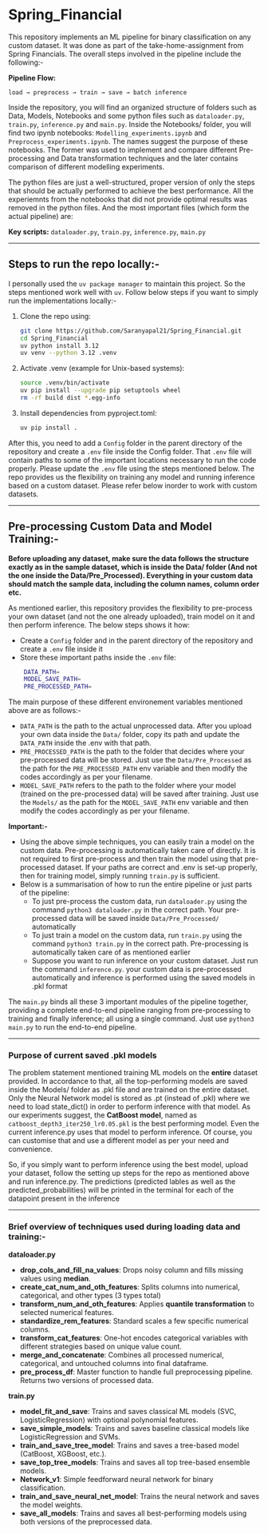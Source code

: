 # Spring_Financial

This repository implements an ML pipeline for binary classification on any custom dataset. It was done as part of the take-home-assignment from Spring Financials. The overall steps involved in
the pipeline include the following:-

**Pipeline Flow:**
```
load → preprocess → train → save → batch inference
```

Inside the repository, you will find an organized structure of folders such as Data, Models, Notebooks and some python files such as `dataloader.py`, `train.py`, `inference.py` and `main.py`.
Inside the Notebooks/ folder, you will find two ipynb notebooks: `Modelling_experiments.ipynb` and `Preprocess_experiments.ipynb`. The names suggest the purpose of these notebooks. The former
was used to implement and compare different Pre-processing and Data transformation techniques and the later contains comparison of different modelling experiments. 

The python files are just a well-structured, proper version of only the steps that should be actually performed to achieve the best performance. All the experiemnts from the notebooks that did not provide
optimal results was removed in the python files. And the most important files (which form the actual pipeline) are:

**Key scripts:** `dataloader.py`, `train.py`, `inference.py`, `main.py`

---


## Steps to run the repo locally:-
I personally used the `uv package manager` to maintain this project. So the steps mentioned work well with `uv`. Follow below steps if you want to simply run the implementations locally:-
1. Clone the repo using:  
   ```bash
   git clone https://github.com/Saranyapal21/Spring_Financial.git
   cd Spring_Financial
   uv python install 3.12
   uv venv --python 3.12 .venv
2. Activate .venv (example for Unix-based systems):
   ```bash
   source .venv/bin/activate
   uv pip install --upgrade pip setuptools wheel
   rm -rf build dist *.egg-info
3. Install dependencies from pyproject.toml:
   ```bash
   uv pip install .

After this, you need to add a `Config` folder in the parent directory of the repository and create a `.env` file inside the Config folder. That `.env` file will contain paths to 
some of the important locations necessary to run the code properly. Please update the `.env` file using the steps mentioned below. The repo provides us the flexibility on training any model 
and running inference based on a custom dataset. Please refer below inorder to work with custom datasets.

---

## Pre-processing Custom Data and Model Training:-

**Before uploading any dataset, make sure the data follows the structure exactly as in the sample dataset, which is inside the Data/ folder (And not the one inside the Data/Pre_Processed).
Everything in your custom data should match the sample data, including the column names, column order etc.**

As mentioned earlier, this repository provides the flexibility to pre-process your own dataset (and not the one already uploaded), train model on it and then perform inference. The below steps 
shows it how:
- Create a `Config` folder and in the parent directory of the repository and create a `.env` file inside it
- Store these important paths inside the `.env` file:
  ```Bash
   DATA_PATH=
   MODEL_SAVE_PATH=
   PRE_PROCESSED_PATH=

The main purpose of these different environement variables mentioned above are as follows:- 
- `DATA_PATH` is the path to the actual unprocessed data. After you upload your own data inside the `Data/` folder, copy its path and update the `DATA_PATH` inside the .env with that path.
- `PRE_PROCESSED_PATH` is the path to the folder that decides where your pre-processed data will be stored. Just use the `Data/Pre_Processed` as the path for the `PRE_PROCESSED_PATH` env variable and then modify the codes accordingly as per your filename.
-  `MODEL_SAVE_PATH` refers to the path to the folder where your model (trained on the pre-processed data) will be saved after training. Just use the `Models/` as the path for the `MODEL_SAVE_PATH` env variable and then modify the codes accordingly as per your filename.

**Important:-**
- Using the above simple techniques, you can easily train a model on the custom data. Pre-processing is automatically taken care of directly. It is not required to first pre-process and then
train the model using that pre-processed dataset. If your paths are correct and .env is set-up properly, then for training model, simply running `train.py` is sufficient.
- Below is a summarisation of how to run the entire pipeline or just parts of the pipeline:
  - To just pre-process the custom data, run `dataloader.py` using the command `python3 dataloader.py` in the correct path. Your pre-processed data will be saved inside `Data/Pre_Processed/` automatically
  - To just train a model on the custom data, run `train.py` using the command `python3 train.py` in the correct path. Pre-processing is automatically taken care of as mentioned earlier
  - Suppose you want to run inference on your custom dataset. Just run the command `inference.py`. your custom data is pre-processed automatically and inference is performed using the saved
  models in .pkl format

The `main.py` binds all these 3 important modules of the pipeline together, providing a complete end-to-end pipeline ranging from pre-processing to training and finally inference; all using a
single command. Just use `python3 main.py` to run the end-to-end pipeline.


---

### Purpose of current saved .pkl models

The problem statement mentioned training ML models on the **entire** dataset provided. In accordance to that, all the top-performing models are saved inside the Models/ folder as .pkl file and are trained on the entire dataset.
Only the Neural Network model is stored as .pt (instead of .pkl) where we need to load state_dict() in order to perform inference with that model. As our experiments suggest, the **CatBoost model**, named as
`catboost_depth3_iter250_lr0.05.pkl` is the best performing model. Even the current inference.py uses that model to perform inference. Of course, you can customise that and use a different 
model as per your need and convenience.


So, if you simply want to perform inference using the best model, upload your dataset, follow the setting up steps for the repo as mentioned above and run inference.py. The predictions 
(predicted lables as well as the predicted_probabilities) will be printed in the terminal for each of the datapoint present in the inference


---

### Brief overview of techniques used during loading data and training:-

**dataloader.py**

   - **drop_cols_and_fill_na_values**: Drops noisy column and fills missing values using **median**.
   - **create_cat_num_and_oth_features**: Splits columns into numerical, categorical, and other types (3 types total)
   - **transform_num_and_oth_features**: Applies **quantile transformation** to selected numerical features.
   - **standardize_rem_features**: Standard scales a few specific numerical columns.
   - **transform_cat_features**: One-hot encodes categorical variables with different strategies based on unique value count.
   - **merge_and_concatenate**: Combines all processed numerical, categorical, and untouched columns into final dataframe.
   - **pre_process_df**: Master function to handle full preprocessing pipeline. Returns two versions of processed data.


**train.py**

   - **model_fit_and_save**: Trains and saves classical ML models (SVC, LogisticRegression) with optional polynomial features.
   - **save_simple_models**: Trains and saves baseline classical models like LogisticRegression and SVMs.
   - **train_and_save_tree_model**: Trains and saves a tree-based model (CatBoost, XGBoost, etc.).
   - **save_top_tree_models**: Trains and saves all top tree-based ensemble models.
   - **Network_v1**: Simple feedforward neural network for binary classification.
   - **train_and_save_neural_net_model**: Trains the neural network and saves the model weights.
   - **save_all_models**: Trains and saves all best-performing models using both versions of the preprocessed data.
